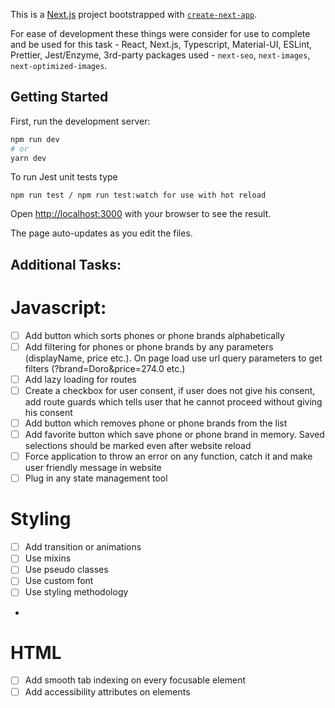 This is a [Next.js](https://nextjs.org/) project bootstrapped with [`create-next-app`](https://github.com/vercel/next.js/tree/canary/packages/create-next-app).

For ease of development these things were consider for use to complete and be used for this task - React, Next.js, Typescript, Material-UI, ESLint, Prettier, Jest/Enzyme, 3rd-party packages used - `next-seo`, `next-images`, `next-optimized-images`.

## Getting Started

First, run the development server:

```bash
npm run dev
# or
yarn dev
```

To run Jest unit tests type

```
npm run test / npm run test:watch for use with hot reload
```

Open [http://localhost:3000](http://localhost:3000) with your browser to see the result.

The page auto-updates as you edit the files.

## Additional Tasks:
# Javascript:
- [ ] Add button which sorts phones or phone brands alphabetically
- [ ] Add filtering for phones or phone brands by any parameters (displayName, price etc.). On page load
use url query parameters to get filters (?brand=Doro&price=274.0 etc.)
- [ ] Add lazy loading for routes
- [ ] Create a checkbox for user consent, if user does not give his consent, add route guards which tells
user that he cannot proceed without giving his consent
- [ ] Add button which removes phone or phone brands from the list
- [ ] Add favorite button which save phone or phone brand in memory. Saved selections should be
marked even after website reload
- [ ] Force application to throw an error on any function, catch it and make user friendly message in
website
- [ ] Plug in any state management tool

# Styling
- [ ] Add transition or animations
- [ ] Use mixins
- [ ] Use pseudo classes
- [ ] Use custom font
- [ ] Use styling methodology
- 
# HTML
- [ ] Add smooth tab indexing on every focusable element
- [ ] Add accessibility attributes on elements
